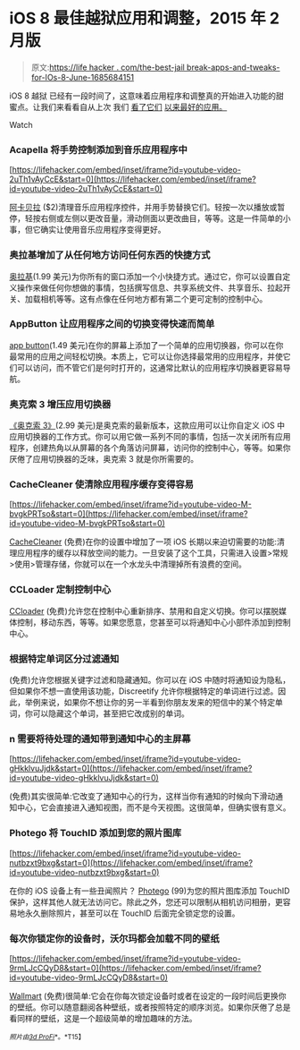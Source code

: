 # iOS 8 最佳越狱应用和调整，2015 年 2 月版

> 原文:[https://life hacker . com/the-best-jail break-apps-and-tweaks-for-IOs-8-June-1685684151](https://lifehacker.com/the-best-jailbreak-apps-and-tweaks-for-ios-8-february-1685684151)

iOS 8 越狱 已经有一段时间了，这意味着应用程序和调整真的开始进入功能的甜蜜点。让我们来看看自从上次 我们 [看了它们](http://lifehacker.com/the-best-jailbreak-apps-and-tweaks-for-ios-8-1655227137) [以来最好的应用。](http://lifehacker.com/the-best-jailbreak-apps-and-tweaks-for-ios-8-part-ii-1663344687)

Watch

### Acapella 将手势控制添加到音乐应用程序中

 [https://lifehacker.com/embed/inset/iframe?id=youtube-video-2uTh1vAyCcE&start=0](https://lifehacker.com/embed/inset/iframe?id=youtube-video-2uTh1vAyCcE&start=0) 

[阿卡贝拉](http://moreinfo.thebigboss.org/moreinfo/depiction.php?file=acapellaDp) ($2)清理音乐应用程序控件，并用手势替换它们。轻按一次以播放或暂停，轻按右侧或左侧以更改音量，滑动侧面以更改曲目，等等。这是一件简单的小事，但它确实让使用音乐应用程序变得更好。

### 奥拉基增加了从任何地方访问任何东西的快捷方式

[奥拉基](http://moreinfo.thebigboss.org/moreinfo/depiction.php?file=aorakiDp)(1.99 美元)为你所有的窗口添加一个小快捷方式。通过它，你可以设置自定义操作来做任何你想做的事情，包括撰写信息、共享系统文件、共享音乐、拉起开关、加载相机等等。这有点像在任何地方都有第二个更可定制的控制中心。

### AppButton 让应用程序之间的切换变得快速而简单

[app button](http://moreinfo.thebigboss.org/moreinfo/depiction.php?file=appbuttonDp)(1.49 美元)在你的屏幕上添加了一个简单的应用切换器，你可以在你最常用的应用之间轻松切换。本质上，它可以让你选择最常用的应用程序，并使它们可以访问，而不管它们是何时打开的，这通常比默认的应用程序切换器更容易导航。

### 奥克索 3 增压应用切换器

[《奥克索 3》](http://moreinfo.thebigboss.org/moreinfo/depiction.php?file=auxo3Dp)(2.99 美元)是奥克索的最新版本，这款应用可以让你自定义 iOS 中应用切换器的工作方式。你可以用它做一系列不同的事情，包括一次关闭所有应用程序，创建热角以从屏幕的各个角落访问屏幕，访问你的控制中心，等等。如果你厌倦了应用切换器的乏味，奥克索 3 就是你所需要的。

### CacheCleaner 使清除应用程序缓存变得容易

 [https://lifehacker.com/embed/inset/iframe?id=youtube-video-M-bvgkPRTso&start=0](https://lifehacker.com/embed/inset/iframe?id=youtube-video-M-bvgkPRTso&start=0) 

[CacheCleaner](http://rpetri.ch/reposetup/) (免费)在你的设置中增加了一项 iOS 长期以来迫切需要的功能:清理应用程序的缓存以释放空间的能力。一旦安装了这个工具，只需进入设置>常规>使用>管理存储，你就可以在一个水龙头中清理掉所有浪费的空间。

### CCLoader 定制控制中心

[CCloader](http://cydia.saurik.com/package/de.j-gessner.ccloader/) (免费)允许您在控制中心重新排序、禁用和自定义切换。你可以摆脱媒体控制，移动东西，等等。如果您愿意，您甚至可以将通知中心小部件添加到控制中心。

### 根据特定单词区分过滤通知

(免费)允许您根据关键字过滤和隐藏通知。你可以在 iOS 中随时将通知设为隐私，但如果你不想一直使用该功能，Discreetify 允许你根据特定的单词进行过滤。因此，举例来说，如果你不想让你的另一半看到你朋友发来的短信中的某个特定单词，你可以隐藏这个单词，甚至把它改成别的单词。

### n 需要将待处理的通知带到通知中心的主屏幕

 [https://lifehacker.com/embed/inset/iframe?id=youtube-video-gHkklvuJjdk&start=0](https://lifehacker.com/embed/inset/iframe?id=youtube-video-gHkklvuJjdk&start=0) 

(免费)其实很简单:它改变了通知中心的行为，这样当你有通知的时候向下滑动通知中心，它会直接进入通知视图，而不是今天视图。这很简单，但确实很有意义。

### Photego 将 TouchID 添加到您的照片图库

 [https://lifehacker.com/embed/inset/iframe?id=youtube-video-nutbzxt9bxg&start=0](https://lifehacker.com/embed/inset/iframe?id=youtube-video-nutbzxt9bxg&start=0) 

在你的 iOS 设备上有一些丑闻照片？ [Photego](http://moreinfo.thebigboss.org/moreinfo/depiction.php?file=photegoDp) (99)为您的照片图库添加 TouchID 保护，这样其他人就无法访问它。除此之外，您还可以限制从相机访问相册，更容易地永久删除照片，甚至可以在 TouchID 后面完全锁定您的设置。

### 每次你锁定你的设备时，沃尔玛都会加载不同的壁纸

 [https://lifehacker.com/embed/inset/iframe?id=youtube-video-9rmLJcCQyD8&start=0](https://lifehacker.com/embed/inset/iframe?id=youtube-video-9rmLJcCQyD8&start=0) 

[Wallmart](http://cydia.saurik.com/package/com.shinvou.wallmart/) (免费)很简单:它会在你每次锁定设备时或者在设定的一段时间后更换你的壁纸。你可以随意翻阅各种壁纸，或者按照特定的顺序浏览。如果你厌倦了总是看同样的壁纸，这是一个超级简单的增加趣味的方法。

<small>*照片由*</small>[<small>*3d ProFi*</small>](http://www.shutterstock.com/pic-153428753/stock-photo-prison-old-grunge-interior-d-illustration.html?src=csl_recent_image-3&ws=1)<small>*。*T15】</small>